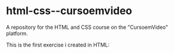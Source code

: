 # html-css--cursoemvideo
A repository for the HTML and CSS course on the "CursoemVideo" platform.

This is the first exercise i created in HTML: 
